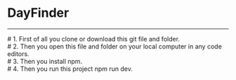 # DayFinder
<hr>
# 1. First of all you clone or download this git file and folder. <br>
# 2. Then you open this file and folder on your local computer in any code editors. <br>
# 3. Then you install npm. <br>
# 4. Then you run this project npm run dev. <br>
